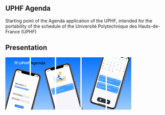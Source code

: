## UPHF Agenda

Starting point of the Agenda application of the UPHF, 
intended for the portability of the schedule of the Université Polytechnique des Hauts-de-France (UPHF) 

## Presentation
<p float="left">
  <img src="https://github.com/AlexisBCD/AlexisBCD.github.io/blob/main/UPHFAgenda/images/mockup/image1.png?raw=true" height="15%" width="15%">
  <img src="https://github.com/AlexisBCD/AlexisBCD.github.io/blob/main/UPHFAgenda/images/mockup/image2.png?raw=true" height="15%" width="15%">
  <img src="https://github.com/AlexisBCD/AlexisBCD.github.io/blob/main/UPHFAgenda/images/mockup/image3.png?raw=true" height="15%" width="15%">
  <img src="https://github.com/AlexisBCD/AlexisBCD.github.io/blob/main/UPHFAgenda/images/mockup/image4.png?raw=true" height="15%" width="15%">
  <img src="https://github.com/AlexisBCD/AlexisBCD.github.io/blob/main/UPHFAgenda/images/mockup/image5.png?raw=true" height="15%" width="15%">
</p>
